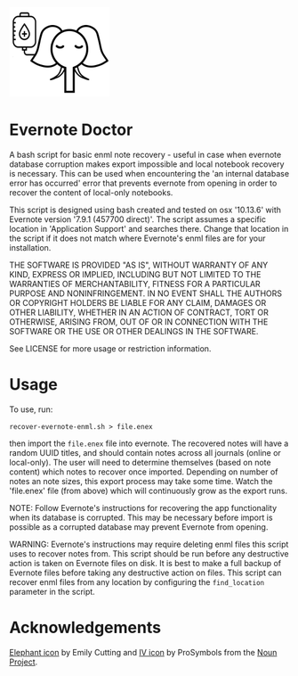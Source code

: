 
![Elephant by Emily Cutting & IV by ProSymbols from the Noun Project](images/evernote-doctor.png)

# Evernote Doctor

A bash script for basic enml note recovery - useful in case when evernote database 
corruption makes export impossible and local notebook recovery is necessary. This can 
be used when encountering the 'an internal database error has occurred' error that 
prevents evernote from opening in order to recover the content of local-only notebooks.

This script is designed using bash created and tested on osx '10.13.6' with Evernote 
version '7.9.1 (457700 direct)'. The script assumes a specific location in 
'Application Support' and searches there. Change that location in the script if it does 
not match where Evernote's enml files are for your installation.

THE SOFTWARE IS PROVIDED "AS IS", WITHOUT WARRANTY OF ANY KIND, EXPRESS OR
IMPLIED, INCLUDING BUT NOT LIMITED TO THE WARRANTIES OF MERCHANTABILITY,
FITNESS FOR A PARTICULAR PURPOSE AND NONINFRINGEMENT. IN NO EVENT SHALL THE
AUTHORS OR COPYRIGHT HOLDERS BE LIABLE FOR ANY CLAIM, DAMAGES OR OTHER
LIABILITY, WHETHER IN AN ACTION OF CONTRACT, TORT OR OTHERWISE, ARISING FROM,
OUT OF OR IN CONNECTION WITH THE SOFTWARE OR THE USE OR OTHER DEALINGS IN THE
SOFTWARE.

See LICENSE for more usage or restriction information.

# Usage

To use, run:

```
recover-evernote-enml.sh > file.enex
```

then import the `file.enex` file into evernote. The recovered notes will have a random UUID titles, 
and should contain notes across all journals (online or local-only). The user will need to 
determine themselves (based on note content) which notes to recover once imported. Depending on 
number of notes an note sizes, this export process may take some time. Watch the 'file.enex' 
file (from above) which will continuously grow as the export runs.

NOTE: Follow Evernote's instructions for recovering the app functionality when its database is 
corrupted. This may be necessary before import is possible as a corrupted database may prevent 
Evernote from opening.

WARNING: Evernote's instructions may require deleting enml files this script uses to recover notes 
from. This script should be run before any destructive action is taken on Evernote files on disk. 
It is best to make a full backup of Evernote files before taking any destructive action on files.
This script can recover enml files from any location by configuring the `find_location` parameter 
in the script.

# Acknowledgements

[Elephant icon](https://thenounproject.com/search/?q=elephant&i=1742920) by Emily Cutting and 
[IV icon](https://thenounproject.com/search/?q=iv&i=529693) by ProSymbols from the 
[Noun Project](https://thenounproject.com/).